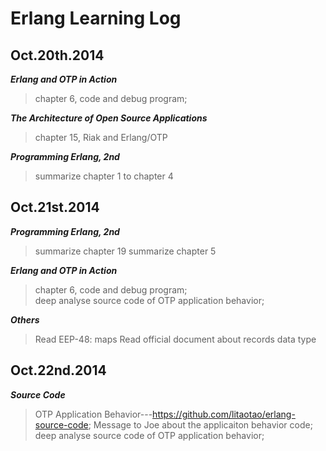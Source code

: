 Erlang Learning Log
===========  


Oct.20th.2014
---
***Erlang and OTP in Action***  
>	chapter 6, code and debug program;  

***The Architecture of Open Source Applications***  
>	chapter 15, Riak and Erlang/OTP

***Programming Erlang, 2nd***
>	summarize chapter 1 to chapter 4

Oct.21st.2014
---  
***Programming Erlang, 2nd***
>	summarize chapter 19
>	summarize chapter 5

***Erlang and OTP in Action***  
>	chapter 6, code and debug program;  
>   deep analyse source code of OTP application behavior;

***Others***
>	Read EEP-48: maps
> 	Read official document about records data type

Oct.22nd.2014
---
***Source Code***
>	OTP Application Behavior---https://github.com/litaotao/erlang-source-code;
>	Message to Joe about the applicaiton behavior code;
>	deep analyse source code of OTP application behavior;